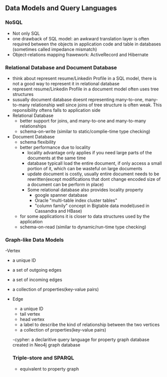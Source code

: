 ## Data Models and Query Languages

### NoSQL 
  - Not only SQL
  - one drawback of SQL model: an awkward translation layer is often required between the objects in application code and table in databases
    (sometimes called impedance mismatch)
  - Object-relations mapping frawework: ActiveRecord and Hibernate

### Relational Database and Document Database
  - think about represent resume/Linkedin Profile in a SQL model, there is not a good way to represent it in relational database
  - represent resume/Linkedin Profile in a document model often uses tree structures
  - susually document database doesnt representing many-to-one, many-to-many relationship well since joins of tree structure is often weak. This reponsibility oftens falls to application side
  - Relational Database
    - better support for joins, and many-to-one and many-to-many relationships
    - schema-on-write (similar to static/complie-time type checking)
  - Document Database
    - schema flexibility
    - better performance due to locality
      - locality advantage only applies if you need large parts of the documents at the same time
      - database typicall load the entire document, if only access a small portion of it, which can be wasteful on large documents
      - update document is costly, usually entire document needs to be rewritten(except modifications that dont change encoded size of a document can be perform in place)
      - Some relational database also provides locality property
        - google spanner database
        - Oracle "multi-table index cluster tables"
        - "column family" concept in Bigtable data model(used in Cassandra and HBase)
    - for some applications it is closer to data structures used by the application
    - schema-on-read (similar to dynamic/run-time type checking)
    
### Graph-like Data Models
-Vertex
  - a unique ID
  - a set of outgoing edges
  - a set of incoming edges
  - a collection of properties(key-value pairs)
 
- Edge
  - a unique ID
  - tail vertex
  - head vertex
  - a label to describe the kind of relationship between the two vertices
  - a collection of properties(key-value pairs)
  
  -cypher: a declaritive query language for property graph database created in Neo4j graph database
  
  ### Triple-store and SPARQL
  - equivalent to property graph
  

  

